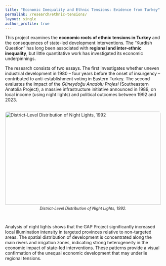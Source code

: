 ```yaml
---
title: "Economic Inequality and Ethnic Tensions: Evidence from Turkey"
permalink: /research/ethnic-tensions/
layout: single
author_profile: true
---
```


<!-- Preamble -->
<p>
This project examines the <strong>economic roots of ethnic tensions in Turkey</strong> and the consequences of state-led development interventions. The “Kurdish Question” has long been associated with <strong>regional and inter-ethnic inequality</strong>, but little quantitative work has investigated its economic underpinnings.
</p>

<!-- Research questions / essay novelties -->
<p>
The research consists of two essays. The first investigates whether uneven industrial development in 1980 – four years before the onset of insurgency – contributed to anti-establishment voting in Eastern Turkey. The second evaluates the impact of the <em>Güneydoğu Anadolu Projesi</em> (Southeastern Anatolia Project), a massive infrastructure initiative announced in 1989, on local income (using night lights) and political outcomes between 1992 and 2023.
</p>

<!-- Image -->
<div style="overflow:hidden; border-radius:6px; margin: 30px 0;">
  <img src="/images/themes/turkey-night-light.jpeg" 
       alt="District-Level Distribution of Night Lights, 1992" 
       style="width:100%; height:300px; object-fit:cover; object-position:center;">
  <p style="font-size:0.9em; margin-top:5px; text-align:center;"><em>
    District-Level Distribution of Night Lights, 1992.
  </em></p>
</div>

<!-- Results paragraph -->
<p>
Analysis of night lights shows that the GAP Project significantly increased local illumination intensity in targeted provinces relative to non-targeted areas. The spatial distribution of development is concentrated along the main rivers and irrigation zones, indicating strong heterogeneity in the economic impact of state-led interventions. These patterns provide a visual confirmation of the unequal economic development that may underlie regional tensions.
</p>
